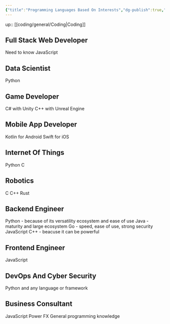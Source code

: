 ```yaml
---
{"title":"Programming Languages Based On Interests","dg-publish":true,"tags":["coding"],"language":"en","permalink":"/coding/general/programming-languages-based-on-interests/","dgPassFrontmatter":true}
---
```


up:: [[coding/general/Coding\|Coding]]

## Full Stack Web Developer

Need to know JavaScript

## Data Scientist

Python

## Game Developer

C# with Unity
C++ with Unreal Engine

## Mobile App Developer

Kotlin for Android
Swift for iOS

## Internet Of Things

Python
C

## Robotics

C
C++
Rust

## Backend Engineer

Python - because of its versatility ecosystem and ease of use
Java - maturity and large ecosystem
Go - speed, ease of use, strong security
JavaScript
C++ - beacuse it can be powerful

## Frontend Engineer

JavaScript

## DevOps And Cyber Security

Python and any language or framework

## Business Consultant

JavaScript
Power FX
General programming knowledge
